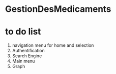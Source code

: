 # GestionDesMedicaments

# to do list 

 1) navigation menu for home and selection
 2) Authentification
 3) Search Engine
 4) Main menu
 5) Graph
